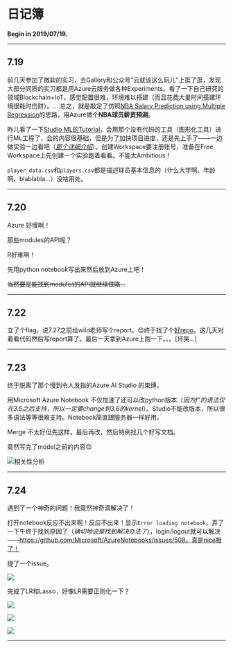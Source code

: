 # 日记簿

**Begin in 2019/07/19.**

---

## 7.19

前几天参加了微软的实习，去Gallery和公众号“云就该这么玩儿”上逛了逛，发现大部分同质的实习都是用Azure云服务做各种Experiments。看了一下自己研究的领域Blockchain+IoT，感觉配置很难，环境难以搭建（而且花费大量时间搭建环境很耗时伤财）。...  总之，就是敲定了仿照[NBA Salary Prediction using Multiple Regression](https://www.kaggle.com/koki25ando/nba-salary-prediction-using-multiple-regression)的思路，用Azure做个**NBA球员薪资预测**。

昨儿看了一下[Studio ML的Tutorial](https://docs.microsoft.com/en-us/azure/machine-learning/studio/create-experiment)，会用那个没有代码的工具（图形化工具）进行ML工程了，会的内容很基础，但是为了加快项目进度，还是先上手了——一边做实验一边看吧（*[那个详细介绍](https://docs.microsoft.com/en-us/azure/machine-learning/studio/tutorial-part1-credit-risk)*）。创建Workspace要注册账号，准备在Free Workspace上先创建一个实验跑着看看。不能太Ambitious！

`player_data.csv`和`players.csv`都是描述球员基本信息的（什么大学啊、年龄啊、blablabla...）没啥用处。

---

## 7.20

Azure 好慢啊！

那些modules的API呢？

R好难啊！

先用python notebook写出来然后放到Azure上吧！

~~当然要是能找到modules的API就继续做咯...~~

---

## 7.22

立了个flag，说7.27之前给wild老师写个report。😊终于找了个[好repo](https://github.com/ak4248)。这几天对着看代码然后写report算了。最后一天拿到Azure上跑一下。。。[坏笑...]

---

## 7.23

终于脱离了那个慢到令人发指的Azure AI Studio 的束缚。

用Microsoft Azure Notebook 不仅加速了还可以改python版本（*因为f\"的语法仅在3.5之后支持，所以一定要change到3.6的kernel*）。Studio不能改版本，所以很多语法等等很难支持。Notebook简直跟服务器一样好用。

Merge 不太好但先这样，最后再改，然后特例找几个好写文档。

竟然写完了model之前的内容😊

![相关性分析](https://i.loli.net/2019/07/24/5d382597e178695201.png)

---

## 7.24

遇到了一个神奇的问题！我竟然神奇滴解决了！

打开notebook反应不出来啊！反应不出来！显示`Error loading notebook`，弄了一下午终于找到原因了（*确切地说是找到解决办法了*），login/logout就可以解决——https://github.com/Microsoft/AzureNotebooks/issues/508。真是nice极了！

提了一个issue。

![](https://i.loli.net/2019/07/24/5d381e58a27c352260.png)

完成了LR和Lasso，好像LR需要正则化一下？

![](https://i.loli.net/2019/07/24/5d38262d504b540641.png)

![](https://i.loli.net/2019/07/24/5d382618ca18d30572.png)

![](https://i.loli.net/2019/07/24/5d382db46b8dc68916.png)

---



